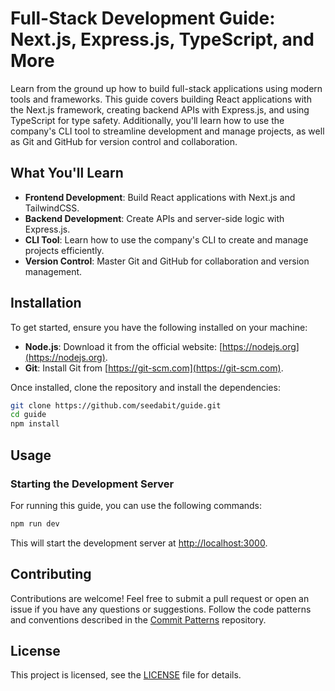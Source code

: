 # Full-Stack Development Guide: Next.js, Express.js, TypeScript, and More

Learn from the ground up how to build full-stack applications using modern tools and frameworks. This guide covers building React applications with the Next.js framework, creating backend APIs with Express.js, and using TypeScript for type safety. Additionally, you'll learn how to use the company's CLI tool to streamline development and manage projects, as well as Git and GitHub for version control and collaboration.

## What You'll Learn

- **Frontend Development**: Build React applications with Next.js and TailwindCSS.
- **Backend Development**: Create APIs and server-side logic with Express.js.
- **CLI Tool**: Learn how to use the company's CLI to create and manage projects efficiently.
- **Version Control**: Master Git and GitHub for collaboration and version management.

## Installation

To get started, ensure you have the following installed on your machine:

- **Node.js**: Download it from the official website: [https://nodejs.org](https://nodejs.org).
- **Git**: Install Git from [https://git-scm.com](https://git-scm.com).

Once installed, clone the repository and install the dependencies:

```bash
git clone https://github.com/seedabit/guide.git
cd guide
npm install
```

## Usage

### Starting the Development Server

For running this guide, you can use the following commands:

```bash
npm run dev
```

This will start the development server at [http://localhost:3000](http://localhost:3000).

## Contributing

Contributions are welcome! Feel free to submit a pull request or open an issue if you have any questions or suggestions. Follow the code patterns and conventions described in the [Commit Patterns](https://github.com/iuricode/padroes-de-commits) repository.

## License

This project is licensed, see the [LICENSE](LICENSE) file for details.
